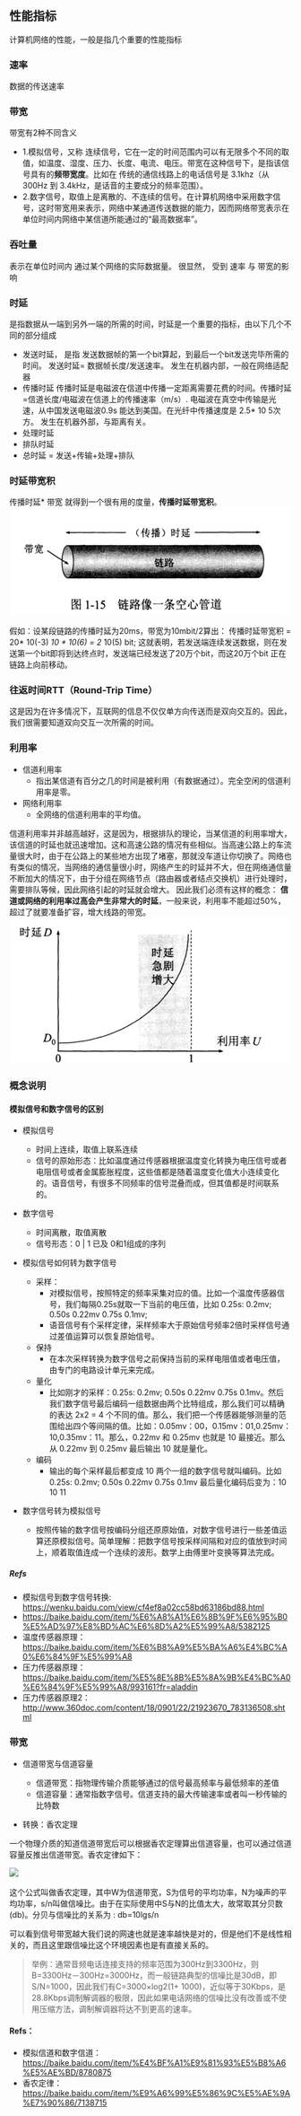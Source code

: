 ## 性能指标
计算机网络的性能，一般是指几个重要的性能指标

### 速率
数据的传送速率
### 带宽
带宽有2种不同含义
- 1.模拟信号，又称 连续信号，它在一定的时间范围内可以有无限多个不同的取值，如温度、湿度、压力、长度、电流、电压。带宽在这种信号下，是指该信号具有的**频带宽度**。比如在 传统的通信线路上的电话信号是 3.1khz（从300Hz 到 3.4kHz，是话音的主要成分的频率范围）。
- 2.数字信号，取值上是离散的、不连续的信号。在计算机网络中采用数字信号，这时带宽用来表示，网络中某通道传送数据的能力，因而网络带宽表示在单位时间内网络中某信道所能通过的“最高数据率”。


### 吞吐量
表示在单位时间内 通过某个网络的实际数据量。 很显然， 受到 速率 与 带宽的影响
### 时延
是指数据从一端到另外一端的所需的时间，时延是一个重要的指标，由以下几个不同的部分组成
- 发送时延， 是指 发送数据帧的第一个bit算起，到最后一个bit发送完毕所需的时间。 发送时延= 数据帧长度/发送速率。 发生在机器内部，一般在网络适配器
- 传播时延  传播时延是电磁波在信道中传播一定距离需要花费的时间。传播时延=信道长度/电磁波在信道上的传播速率（m/s）. 电磁波在真空中传输是光速，从中国发送电磁波0.9s 能达到美国。在光纤中传播速度是 2.5* 10 5次方。 发生在机器外部，与距离有关。
- 处理时延
- 排队时延
- 总时延 = 发送+传输+处理+排队

### 时延带宽积
传播时延* 带宽 就得到一个很有用的度量，**传播时延带宽积**。
![](../imgs/6.png)

假如：设某段链路的传播时延为20ms，带宽为10mbit/2算出：
传播时延带宽积 = 20* 10(-3) *10 * 10(6) = 2* 10(5) bit;
这就表明，若发送端连续发送数据，则在发送第一个bit即将到达终点时，发送端已经发送了20万个bit，而这20万个bit 正在链路上向前移动。

### 往返时间RTT（Round-Trip Time）
这是因为在许多情况下，互联网的信息不仅仅单方向传送而是双向交互的。因此，我们很需要知道双向交互一次所需的时间。

### 利用率

- 信道利用率
  - 指出某信道有百分之几的时间是被利用（有数据通过）。完全空闲的信道利用率是零。
- 网络利用率
  - 全网络的信道利用率的平均值。

信道利用率并非越高越好，这是因为，根据排队的理论，当某信道的利用率增大，该信道的时延也就迅速增加。这和高速公路的情况有些相似。当高速公路上的车流量很大时，由于在公路上的某些地方出现了堵塞，那就没车道让你切换了。网络也有类似的情况，当网络的通信量很小时，网络产生的时延并不大，但在网络通信量不断加大的情况下，由于分组在网络节点（路由器或者结点交换机）进行处理时，需要排队等候，因此网络引起的时延就会增大。
因此我们必须有这样的概念： **信道或网络的利用率过高会产生非常大的时延**，一般来说，利用率不能超过50%，超过了就要准备扩容，增大线路的带宽。
![](../imgs/7.png)


### 概念说明
#### 模拟信号和数字信号的区别
+ 模拟信号
    - 时间上连续，取值上联系连续
    - 信号的原始形态：比如温度通过传感器根据温度变化转换为电压信号或者电阻信号或者金属膨胀程度，这些值都是随着温度变化值大小连续变化的。语音信号，有很多不同频率的信号混叠而成，但其值都是时间联系的。

+ 数字信号
    - 时间离散，取值离散
    - 信号形态：0 | 1 已及 0和1组成的序列

+ 模拟信号如何转为数字信号
    - 采样：
        + 对模拟信号，按照特定的频率采集对应的值。比如一个温度传感器信号，我们每隔0.25s就取一下当前的电压值，比如 0.25s: 0.2mv; 0.50s 0.22mv 0.75s 0.1mv;  
        + 语音信号有个采样定律，采样频率大于原始信号频率2倍时采样信号通过差值运算可以恢复原始信号。
    - 保持
        + 在本次采样转换为数字信号之前保持当前的采样电阻值或者电压值，由专门的电路设计单元来完成。
    - 量化
        + 比如刚才的采样：0.25s: 0.2mv; 0.50s 0.22mv 0.75s 0.1mv。然后我们数字信号最后编码一组数据由两个比特组成，那么我们可以精确的表达 2x2 = 4 个不同的值。那么，我们把一个传感器能够测量的范围给出四个等间隔的值。比如：0.05mv：00，0.15mv：01,0.25mv：10,0.35mv：11。那么，0.22mv 和 0.25mv 也就是 10 最接近。那么从 0.22mv 到 0.25mv 最后输出 10 就是量化。
    - 编码
        + 输出的每个采样最后都变成 10 两个一组的数字信号就叫编码。比如 0.25s: 0.2mv; 0.50s 0.22mv 0.75s 0.1mv 最后量化编码后变为：10 10 11

+ 数字信号转为模拟信号
    - 按照传输的数字信号按编码分组还原原始值，对数字信号进行一些差值运算还原模拟信号。简单理解：把数字信号按采样间隔和对应的值放到时间上，顺着取值连成一个连续的波形。数学上由傅里叶变换等算法完成。

##### Refs
+ 模拟信号到数字信号转换: https://wenku.baidu.com/view/cf4ef8a02cc58bd63186bd88.html
+ https://baike.baidu.com/item/%E6%A8%A1%E6%8B%9F%E6%95%B0%E5%AD%97%E8%BD%AC%E6%8D%A2%E5%99%A8/5382125
+ 温度传感器原理：https://baike.baidu.com/item/%E6%B8%A9%E5%BA%A6%E4%BC%A0%E6%84%9F%E5%99%A8
+ 压力传感器原理：https://baike.baidu.com/item/%E5%8E%8B%E5%8A%9B%E4%BC%A0%E6%84%9F%E5%99%A8/993161?fr=aladdin
+ 压力传感器原理2：http://www.360doc.com/content/18/0901/22/21923670_783136508.shtml


### 带宽
+ 信道带宽与信道容量
    - 信道带宽：指物理传输介质能够通过的信号最高频率与最低频率的差值
    - 信道容量：通常指数字信号。信道支持的最大传输速率或者叫一秒传输的比特数

+ 转换：香农定理

一个物理介质的知道信道带宽后可以根据香农定理算出信道容量，也可以通过信道容量反推出信道带宽。香农定律如下：

![](../imgs/香农定律.png)

这个公式叫做香农定理，其中W为信道带宽，S为信号的平均功率，N为噪声的平均功率，s/n叫做信噪比。由于在实际使用中S与N的比值太大，故常取其分贝数(db)。分贝与信噪比的关系为 : db=10lgs/n

可以看到信号带宽越大我们说的网速也就是速率越快是对的，但是他们不是线性相关的，而且这里跟信噪比这个环境因素也是有直接关系的。

> 举例：通常音频电话连接支持的频率范围为300Hz到3300Hz，则B=3300Hz－300Hz=3000Hz，而一般链路典型的信噪比是30dB，即S/N=1000，因此我们有C=3000×log2(1+ 1000)，近似等于30Kbps，是28.8Kbps调制解调器的极限，因此如果电话网络的信噪比没有改善或不使用压缩方法，调制解调器将达不到更高的速率。



#### Refs：
+ 模拟信道和数字信道：https://baike.baidu.com/item/%E4%BF%A1%E9%81%93%E5%B8%A6%E5%AE%BD/8780875
+ 香农定律：https://baike.baidu.com/item/%E9%A6%99%E5%86%9C%E5%AE%9A%E7%90%86/7138715